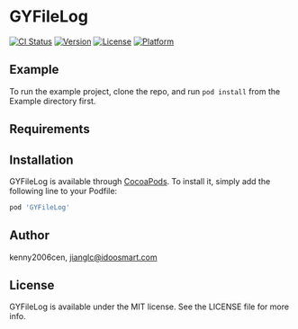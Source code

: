 # GYFileLog

[![CI Status](https://img.shields.io/travis/kenny2006cen/GYFileLog.svg?style=flat)](https://travis-ci.org/kenny2006cen/GYFileLog)
[![Version](https://img.shields.io/cocoapods/v/GYFileLog.svg?style=flat)](https://cocoapods.org/pods/GYFileLog)
[![License](https://img.shields.io/cocoapods/l/GYFileLog.svg?style=flat)](https://cocoapods.org/pods/GYFileLog)
[![Platform](https://img.shields.io/cocoapods/p/GYFileLog.svg?style=flat)](https://cocoapods.org/pods/GYFileLog)

## Example

To run the example project, clone the repo, and run `pod install` from the Example directory first.

## Requirements

## Installation

GYFileLog is available through [CocoaPods](https://cocoapods.org). To install
it, simply add the following line to your Podfile:

```ruby
pod 'GYFileLog'
```

## Author

kenny2006cen, jianglc@idoosmart.com

## License

GYFileLog is available under the MIT license. See the LICENSE file for more info.
